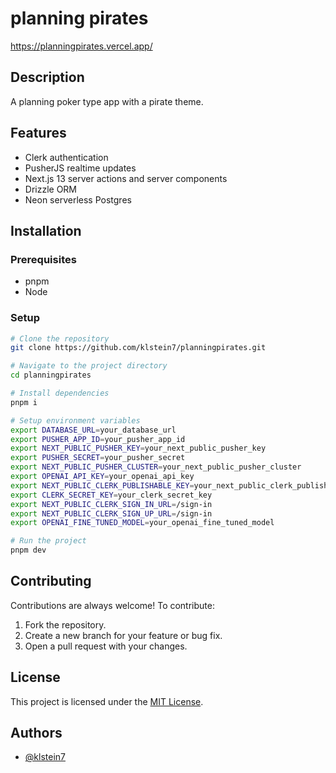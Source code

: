 # planning pirates

https://planningpirates.vercel.app/

## Description

A planning poker type app with a pirate theme.

## Features

- Clerk authentication
- PusherJS realtime updates
- Next.js 13 server actions and server components
- Drizzle ORM
- Neon serverless Postgres

## Installation

### Prerequisites

- pnpm
- Node

### Setup

```bash
# Clone the repository
git clone https://github.com/klstein7/planningpirates.git

# Navigate to the project directory
cd planningpirates

# Install dependencies
pnpm i

# Setup environment variables
export DATABASE_URL=your_database_url
export PUSHER_APP_ID=your_pusher_app_id
export NEXT_PUBLIC_PUSHER_KEY=your_next_public_pusher_key
export PUSHER_SECRET=your_pusher_secret
export NEXT_PUBLIC_PUSHER_CLUSTER=your_next_public_pusher_cluster
export OPENAI_API_KEY=your_openai_api_key
export NEXT_PUBLIC_CLERK_PUBLISHABLE_KEY=your_next_public_clerk_publishable_key
export CLERK_SECRET_KEY=your_clerk_secret_key
export NEXT_PUBLIC_CLERK_SIGN_IN_URL=/sign-in
export NEXT_PUBLIC_CLERK_SIGN_UP_URL=/sign-in
export OPENAI_FINE_TUNED_MODEL=your_openai_fine_tuned_model

# Run the project
pnpm dev
```

## Contributing

Contributions are always welcome! To contribute:

1. Fork the repository.
2. Create a new branch for your feature or bug fix.
3. Open a pull request with your changes.

## License

This project is licensed under the [MIT License](LICENSE).

## Authors

- [@klstein7](https://www.github.com/klstein7)
